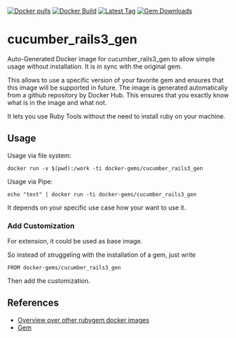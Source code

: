 [![Docker pulls](https://img.shields.io/docker/pulls/rubygem/cucumber_rails3_gen.svg)](https://hub.docker.com/r/rubygem/cucumber_rails3_gen/)
[![Docker Build](https://img.shields.io/docker/automated/rubygem/cucumber_rails3_gen.svg)](https://hub.docker.com/r/rubygem/cucumber_rails3_gen/)
[![Latest Tag](https://img.shields.io/github/tag/docker-rubygem/cucumber_rails3_gen.svg)](https://hub.docker.com/r/rubygem/cucumber_rails3_gen/)
[![Gem Downloads](https://img.shields.io/gem/dt/cucumber_rails3_gen.svg)](https://rubygems.org/gems/cucumber_rails3_gen/)
# cucumber_rails3_gen

Auto-Generated Docker image for cucumber_rails3_gen to allow simple usage without installation.
It is in sync with the original gem.

This allows to use a specific version of your favorite gem and ensures that this image will be supported in future.
The image is generated automatically from a github repository by Docker Hub.
This ensures that you exactly know what is in the image and what not.

It lets you use Ruby Tools without the need to install ruby on your machine.

## Usage

Usage via file system:

`docker run -v $(pwd):/work -ti docker-gems/cucumber_rails3_gen`

Usage via Pipe:

`echo "test" | docker run -ti docker-gems/cucumber_rails3_gen`

It depends on your specific use case how your want to use it.

### Add Customization

For extension, it could be used as base image.

So instead of struggeling with the installation of a gem, just write

`FROM docker-gems/cucumber_rails3_gen`

Then add the customization.

## References

 - [Overview over other rubygem docker images](https://github.com/thinkbot/docker-rubygem)
 - [Gem](https://rubygems.org/gems/cucumber_rails3_gen/)
